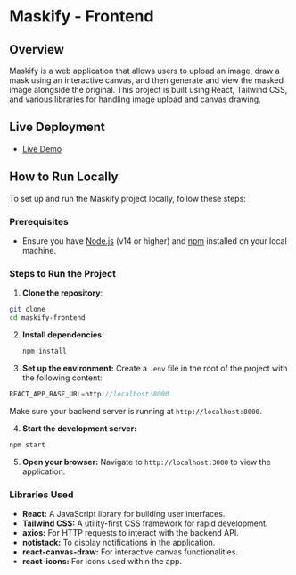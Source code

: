 # Maskify - Frontend

## Overview

Maskify is a web application that allows users to upload an image, draw a mask using an interactive canvas, and then generate and view the masked image alongside the original. This project is built using React, Tailwind CSS, and various libraries for handling image upload and canvas drawing.

## Live Deployment

- [Live Demo]()

## How to Run Locally

To set up and run the Maskify project locally, follow these steps:

### Prerequisites
- Ensure you have [Node.js](https://nodejs.org/) (v14 or higher) and [npm](https://www.npmjs.com/) installed on your local machine.

### Steps to Run the Project
1. **Clone the repository**:
  ```bash
  git clone
  cd maskify-frontend
  ```

2. **Install dependencies:**
   ```bash
   npm install
   ```

3. **Set up the environment:** 
Create a `.env` file in the root of the project with the following content:
```js
REACT_APP_BASE_URL=http://localhost:8000
```
Make sure your backend server is running at `http://localhost:8000`.

4. **Start the development server:**
```bash
npm start
```

5. **Open your browser:** Navigate to `http://localhost:3000` to view the application.


### Libraries Used

- **React:** A JavaScript library for building user interfaces.
- **Tailwind CSS:** A utility-first CSS framework for rapid development.
- **axios:** For HTTP requests to interact with the backend API.
- **notistack:** To display notifications in the application.
- **react-canvas-draw:** For interactive canvas functionalities.
- **react-icons:** For icons used within the app.
